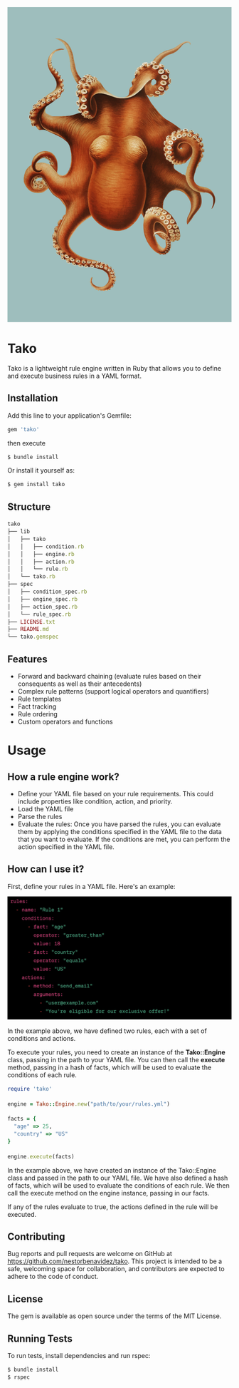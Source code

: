 ![](81400.jpg)

# Tako
Tako is a lightweight rule engine written in Ruby that allows you to define and execute business rules in a YAML format.
## Installation
Add this line to your application's Gemfile:
```ruby
gem 'tako'
```
then execute
```ruby
$ bundle install 
```
Or install it yourself as:
```ruby
$ gem install tako
```
## Structure

```ruby
tako
├── lib
│   ├── tako
│   │   ├── condition.rb
│   │   ├── engine.rb
│   │   ├── action.rb
│   │   └── rule.rb
│   └── tako.rb
├── spec
│   ├── condition_spec.rb
│   ├── engine_spec.rb
│   ├── action_spec.rb
│   └── rule_spec.rb
├── LICENSE.txt
├── README.md
└── tako.gemspec
```
## Features
* Forward and backward chaining (evaluate rules based on their consequents as well as their antecedents)
* Complex rule patterns (support logical operators and quantifiers) 
* Rule templates
* Fact tracking
* Rule ordering
* Custom operators and functions

# Usage
## How a rule engine work?

* Define your YAML file based on your rule requirements. This could include properties like condition, action, and priority.
* Load the YAML file
* Parse the rules
* Evaluate the rules: Once you have parsed the rules, you can evaluate them by applying the conditions specified in the YAML file to the data that you want to evaluate. If the conditions are met, you can perform the action specified in the YAML file.

## How can I use it?
First, define your rules in a YAML file. Here's an example:

![](rule.png)

In the example above, we have defined two rules, each with a set of conditions and actions.

To execute your rules, you need to create an instance of the **Tako::Engine** class,
passing in the path to your YAML file. You can then call the **execute** method,
passing in a hash of facts, which will be used to evaluate the conditions of each rule.
```ruby
require 'tako'

engine = Tako::Engine.new("path/to/your/rules.yml")

facts = {
  "age" => 25,
  "country" => "US"
}

engine.execute(facts)

```

In the example above, we have created an instance of the Tako::Engine class and passed in the path to our YAML file. We have also defined a hash of facts, which will be used to evaluate the conditions of each rule. We then call the execute method on the engine instance, passing in our facts.

If any of the rules evaluate to true, the actions defined in the rule will be executed.

## Contributing
Bug reports and pull requests are welcome on GitHub at https://github.com/nestorbenavidez/tako. This project is intended to be a safe, welcoming space for collaboration, and contributors are expected to adhere to the code of conduct.

## License
The gem is available as open source under the terms of the MIT License.

## Running Tests
To run tests, install dependencies and run rspec:

```ruby
$ bundle install
$ rspec
```






